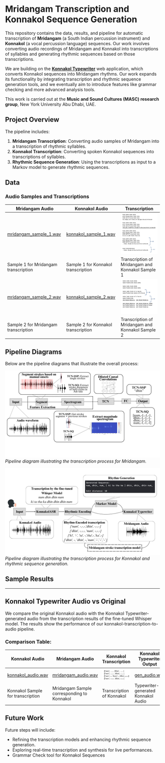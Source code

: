 # Mridangam Transcription and Konnakol Sequence Generation

This repository contains the data, results, and pipeline for automatic transcription of **Mridangam** (a South Indian percussion instrument) and **Konnakol** (a vocal percussion language) sequences. Our work involves converting audio recordings of Mridangam and Konnakol into transcriptions of syllables and generating rhythmic sequences based on those transcriptions.

We are building on the [**Konnakol Typewriter**](https://hatimbenhsain.github.io/konnakol%20app/) web application, which converts Konnakol sequences into Mridangam rhythms. Our work expands its functionality by integrating transcription and rhythmic sequence generation tools, and we eventually aim to introduce features like grammar checking and more advanced analysis tools.

This work is carried out at the **Music and Sound Cultures (MASC) research group**, New York University Abu Dhabi, UAE.


## Project Overview

The pipeline includes:
1. **Mridangam Transcription**: Converting audio samples of Mridangam into a transcription of rhythmic syllables.
2. **Konnakol Transcription**: Converting spoken Konnakol sequences into transcriptions of syllables.
3. **Rhythmic Sequence Generation**: Using the transcriptions as input to a Markov model to generate rhythmic sequences.

## Data

### Audio Samples and Transcriptions

| **Mridangam Audio**                         | **Konnakol Audio**                         | **Transcription**                              |
|---------------------------------------------|-------------------------------------------|------------------------------------------------|
| [mridangam_sample_1.wav](data/audio/mridangam_sample_1.wav) | [konnakol_sample_1.wav](data/audio/konnakol_sample_1.wav) | ![transcription_1](data/images/tr1.png) |
| Sample 1 for Mridangam transcription         | Sample 1 for Konnakol transcription        | Transcription of Mridangam and Konnakol Sample 1 |
| [mridangam_sample_2.wav](data/audio/mridangam_sample_2.wav) | [konnakol_sample_2.wav](data/audio/konnakol_sample_2.wav) | ![transcription_2](data/images/tr2.png) |
| Sample 2 for Mridangam transcription         | Sample 2 for Konnakol transcription        | Transcription of Mridangam and Konnakol Sample 2 |

## Pipeline Diagrams

Below are the pipeline diagrams that illustrate the overall process:

![Pipeline 1](data/images/pipeline_1.png)  
*Pipeline diagram illustrating the transcription process for Mridangam.*

![Pipeline 2](data/images/pipeline_2.png)  
*Pipeline diagram illustrating the transcription process for Konnakol and rhythmic sequence generation.*

## Sample Results

---

## Konnakol Typewriter Audio vs Original
We compare the original Konnakol audio with the Konnakol Typewriter-generated audio from the transcription results of the fine-tuned Whisper model. The results show the performance of our konnakol-transcription-to-audio pipeline.

### Comparison Table:

| **Konnakol Audio**                 | **Mridangam Audio**                          | **Konnakol Transcription**                  | **Konnakol Typewriter Output**               |
|------------------------------------|---------------------------------------------|---------------------------------------------|---------------------------------------------|
| [konnakol_audio.wav](data/audio/konnakol_original.wav) | [mridangam_audio.wav](data/audio/mridangam_original.wav) | ![Transcription Image](data/images/konnakol_transcription_1.png) | [gen_audio.wav](data/audio/typewriter.wav) |
| Konnakol Sample for transcription  | Mridangam Sample corresponding to Konnakol  | Transcription of Konnakol         | Typewriter-generated Konnakol Audio|




## Future Work

Future steps will include:
- Refining the transcription models and enhancing rhythmic sequence generation.
- Exploring real-time transcription and synthesis for live performances.
- Grammar Check tool for Konnakol Sequences

